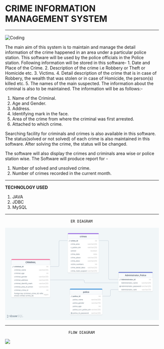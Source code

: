 # CRIME INFORMATION MANAGEMENT SYSTEM 

*************************************

<img align="center" alt="Coding" width="700" height="500" src="https://user-images.githubusercontent.com/112754704/229331556-365289d4-881d-4906-9e40-d7c0141b9fb9.png">

The main aim of this system is to maintain and manage the detail information of the crime happened in  an  area under a particular police station. This software will be used by the police officials in the Police station. Following information will be stored in this software-
        1. Date and Place of the Crime.
        2. Description of the crime i.e Robbery or Theft or Homicide etc.
        3. Victims.
        4. Detail description of the crime that is in case of Robbery, the wealth that was stolen or in case of Homicide, the person(s) killed etc.
        5. The names of the main suspected.
The information about the criminal is also to be maintained. The information will be as follows:-
1. Name of the Criminal.
2. Age and Gender.
3. Address.
4. Identifying mark in the face.
5. Area of the crime from where the criminal was first arrested.
6. Attached to which crime.

Searching facility for criminals and crimes is also available in this software. The status(solved or not solved) of each crime is also  maintained in this software. After solving the crime, the status will be changed. 

The software will also display the crimes and criminals area wise or police station wise. The Software will produce report for -
1. Number of solved and unsolved crime.
2. Number of crimes recorded in the current month.

----------------------------------------------------------------------------------------------------------

<b>TECHNOLOGY USED</b>
1. JAVA
2. JDBC
4. MySQL
----------------------------------------------------------------------------------------------------------

                                  ER DIAGRAM 

<img src=https://github.com/fehmida99/new-berry-436/blob/main/Unit_05_JavaProject/new-berry-436/images/ER-Diagram.png>


----------------------------------------------------------------------------------------------------------
                                 FLOW DIAGRAM 

<img src="https://github.com//blob/main/images/Untitled%20Diagram.drawio%20(2).png?raw=true">

